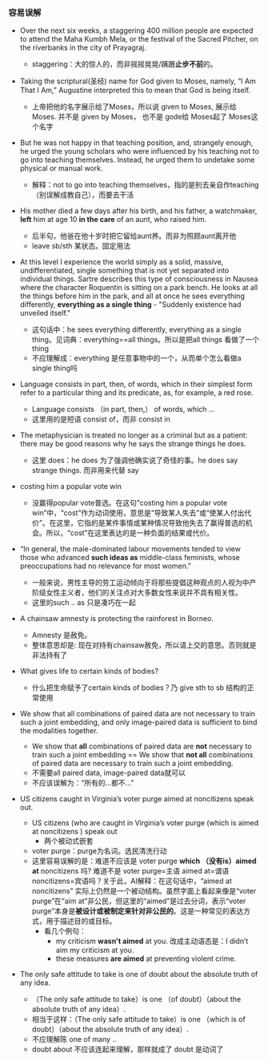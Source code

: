 ### 容易误解

- Over the next six weeks, a staggering 400 million people are expected to attend the Maha Kumbh Mela, or the festival of the Sacred Pitcher, on the riverbanks in the city of Prayagraj.
  - staggering：大的惊人的，而非摇摇晃晃/蹒跚**止步不前**的。

- Taking the scriptural(圣经) name for God given to Moses, namely, “I Am That I Am,” Augustine interpreted this to mean that God is being itself.
  - 上帝把他的名字展示给了Moses，所以说 given to Moses, 展示给 Moses. 并不是 given by Moses， 也不是 gode给 Moses起了 Moses这个名字

- But he was not happy in that teaching position, and, strangely enough, he urged the young scholars who were influenced by his teaching not to go into teaching themselves. Instead, he urged them to undetake some physical or manual work. 
  - 解释：not to go into teaching themselves，指的是别去亲自作teaching（别误解成教自己），而要去干活

- His mother died a few days after his birth, and his father, a watchmaker, **left** him at age 10 **in the care** of an aunt, who raised him. 
  - 后半句，他爸在他十岁时把它留给aunt养。而非为照顾aunt离开他
  - leave sb/sth 某状态。固定用法

- At this level I experience the world simply as a solid, massive, undifferentiated, single something that is not yet separated into individual things. Sartre describes this type of consciousness in Nausea where the character Roquentin is sitting on a park bench. He looks at all the things before him in the park, and all at once he sees everything differently, **everything as a single thing** - "Suddenly existence had unveiled itself."
  - 这句话中：he sees everything differently, everything as a single thing。见词典：everything==all things。所以是把all things 看做了一个thing
  - 不应理解成：everything 是任意事物中的一个，从而单个怎么看做a single thing吗

- Language consists in part, then, of words, which in their simplest form refer to a particular thing and its predicate, as, for example, a red rose. 
  - Language consists （in part, then,） of words, which ...
  - 这里用的是短语 consist of，而非 consist in

- The metaphysician is treated no longer as a criminal but as a patient: there may be good reasons why he says the strange things he does. 
  - 这里 does：he does 为了强调他确实说了奇怪的事。he does say strange things. 而非用来代替 say

- costing him a popular vote win 
  - 没赢得popular vote普选。在这句“costing him a popular vote win”中，“cost”作为动词使用，意思是“导致某人失去”或“使某人付出代价”。在这里，它指的是某件事情或某种情况导致他失去了赢得普选的机会。所以，“cost”在这里表达的是一种负面的结果或代价。

- “In general, the male-dominated labour movements tended to view those who advanced **such ideas as** middle-class feminists, whose preoccupations had no relevance for most women.”
  - 一般来说，男性主导的劳工运动倾向于将那些提倡这种观点的人视为中产阶级女性主义者，他们的关注点对大多数女性来说并不具有相关性。
  - 这里的such .. as 只是凑巧在一起

- A chainsaw amnesty is protecting the rainforest in Borneo.
  - Amnesty 是赦免。
  - 整体意思却是: 现在对持有chainsaw赦免，所以请上交的意思。否则就是非法持有了

- What gives life to certain kinds of bodies?
  - 什么把生命赋予了certain kinds of bodies？乃 give sth to sb 结构的正常使用

- We show that all combinations of paired data are not necessary to train such a joint embedding, and only image-paired data is sufficient to bind the modalities together.
  - We show that **all** combinations of paired data are **not** necessary to train such a joint embedding == We show that **not all** combinations of paired data are necessary to train such a joint embedding. 
  - 不需要all paired data, image-paired data就可以
  - 不应该误解为：“所有的...都不..."

- US citizens caught in Virginia’s voter purge aimed at noncitizens speak out.
  - US citizens (who are caught in Virginia’s voter purge (which is aimed at noncitizens ) speak out
    - 两个被动式嵌套
  - voter purge：purge为名词。选民清洗行动
  - 这里容易误解的是：难道不应该是 voter purge **which （没有is）aimed at** noncitizens 吗? 难道不是 voter purge=主语 aimed at=谓语 noncitizens=宾语吗？关于此，AI解释：在这句话中，“aimed at noncitizens” 实际上仍然是一个被动结构。虽然字面上看起来像是“voter purge”在“aim at”非公民，但这里的“aimed”是过去分词，表示“voter purge”本身是**被设计或被制定来针对非公民的**。这是一种常见的表达方式，用于描述目的或目标。
    - 看几个例句：
      - my criticism **wasn't aimed** at you. 改成主动语态是：I didn’t aim my criticism at you.
      - these measures **are aimed** at preventing violent crime.

- The only safe attitude to take is one of doubt about the absolute truth of any idea.
  - （The only safe attitude to take）is one （of doubt）（about the absolute truth of any idea）.
  - 相当于这样：（The only safe attitude to take）is one （which is of doubt）（about the absolute truth of any idea）.
  - 不应理解陈 one of many ..
  - doubt about 不应该连起来理解，那样就成了 doubt 是动词了
